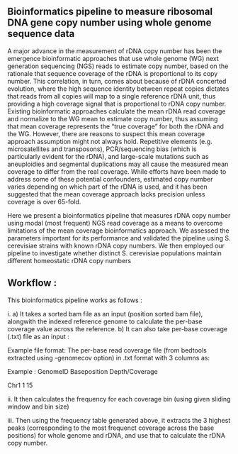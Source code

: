 ## Bioinformatics pipeline to measure ribosomal DNA gene copy number using whole genome sequence data

A major advance in the measurement of rDNA copy number has been the emergence bioinformatic approaches that use whole genome (WG) next generation sequencing (NGS) reads to estimate copy number, based on the rationale that sequence coverage of the rDNA is proportional to its copy number. This correlation, in turn, comes about because of rDNA concerted evolution, where the high sequence identity between repeat copies dictates that reads from all copies will map to a single reference rDNA unit, thus providing a high coverage signal that is proportional to rDNA copy number. Existing bioinformatic approaches calculate the mean rDNA read coverage and normalize to the WG mean to estimate copy number, thus assuming that mean coverage represents the “true coverage” for both the rDNA and the WG. However, there are reasons to suspect this mean coverage approach assumption might not always hold. Repetitive elements (e.g. microsatellites and transposons), PCR/sequencing bias (which is particularly evident for the rDNA), and large-scale mutations such as aneuploidies and segmental duplications may all cause the measured mean coverage to differ from the real coverage. While efforts have been made to address some of these potential confounders, estimated copy number varies depending on which part of the rDNA is used, and it has been suggested that the mean coverage approach lacks precision unless coverage is over 65-fold.

Here we present a bioinformatics pipeline that measures rDNA copy number using modal (most frequent) NGS read coverage as a means to overcome limitations of the mean coverage bioinformatics approach. We assessed the parameters important for its performance and validated the pipeline using S. cerevisiae strains with known rDNA copy numbers. We then employed our pipeline to investigate whether distinct S. cerevisiae populations maintain different homeostatic rDNA copy numbers


## Workflow :

This bioinformatics pipeline works as follows :

i. a) It takes a sorted bam file as an input (position sorted bam file), alongwith the indexed reference genome to calculate the per-base coverage value across the reference.
   b) It can also take per-base coverage (.txt) file as an input :
   
   Example file format:
   The per-base read coverage file (from bedtools extracted using -genomecov option) in .txt format with 3 columns as:

Example :
GenomeID  Baseposition  Depth/Coverage

 Chr1            1               15

ii. It then calculates the frequency for each coverage bin (using given sliding window and bin size) 

iii. Then using the frequency table generated above, it extracts the 3 highest peaks (corresponding to the most frequenct coverage across the base positions) for whole genome and rDNA, and use that to calculate the rDNA copy number.
